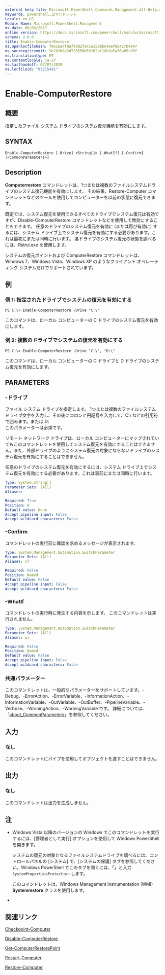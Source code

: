 ```yaml
---
external help file: Microsoft.PowerShell.Commands.Management.dll-Help.xml
keywords: powershell,コマンドレット
Locale: en-US
Module Name: Microsoft.PowerShell.Management
ms.date: 06/09/2017
online version: https://docs.microsoft.com/powershell/module/microsoft.powershell.management/enable-computerrestore?view=powershell-5.1&WT.mc_id=ps-gethelp
schema: 2.0.0
title: Enable-ComputerRestore
ms.openlocfilehash: f9616a7f9af4dd2fa45e150bb64eef65427b4947
ms.sourcegitcommit: 9b28fb9a3d72655bb63f62af18b3a5af6a05cd3f
ms.translationtype: MT
ms.contentlocale: ja-JP
ms.lasthandoff: 07/07/2020
ms.locfileid: "93215491"
---
```

# Enable-ComputerRestore

## 概要
指定したファイル システム ドライブのシステム復元機能を有効にします。

## SYNTAX

```
Enable-ComputerRestore [-Drive] <String[]> [-WhatIf] [-Confirm] [<CommonParameters>]
```

## Description
**Computerrestore** コマンドレットは、1つまたは複数のファイルシステムドライブのシステム復元機能を有効にします。
その結果、Restore-Computer コマンドレットなどのツールを使用してコンピューターを以前の状態に復元できます。

既定では、システム復元を使用できるすべてのドライブでシステム復元は有効ですが、Disable-ComputerRestore コマンドレットなどを使用して無効にすることもできます。
任意のドライブのシステム復元を有効に (または再び有効に) するには、システム ドライブ上でシステム復元を有効にする必要があります。これは最初にまたは同時に行います。
各ドライブのシステム復元の状態を調べるには、Rstrui.exe を使用します。

システムの復元ポイントおよび ComputerRestore コマンドレットは、Windows 7、Windows Vista、Windows XP のようなクライアント オペレーティング システムだけでサポートされています。

## 例

### 例 1: 指定されたドライブでシステムの復元を有効にする

```
PS C:\> Enable-ComputerRestore -Drive "C:\"
```

このコマンドは、ローカル コンピューターの C ドライブのシステム復元を有効にします。

### 例 2: 複数のドライブでシステムの復元を有効にする

```
PS C:\> Enable-ComputerRestore -Drive "C:\", "D:\"
```

このコマンドは、ローカル コンピューターの C ドライブと D ドライブのシステム復元を有効にします。

## PARAMETERS

### -ドライブ
ファイル システム ドライブを指定します。
1つまたは複数のファイルシステムドライブ文字を入力し、その後にコロンと円記号を入力して、C:\ などの引用符で囲みます。または D:\
このパラメーターは必須です。

リモート ネットワーク ドライブは、ローカル コンピューターにマップされていてもこのコマンドレットを使用してシステム復元を有効にすることはできません。また、外部ドライブのようにシステム復元の対象にならないドライブのシステム復元を有効にすることはできません。

任意のドライブのシステム復元を有効にするには、システム ドライブ上でシステム復元を有効にする必要があります。これは事前にまたは同時に行います。

```yaml
Type: System.String[]
Parameter Sets: (All)
Aliases:

Required: True
Position: 0
Default value: None
Accept pipeline input: False
Accept wildcard characters: False
```

### -Confirm
コマンドレットの実行前に確認を求めるメッセージが表示されます。

```yaml
Type: System.Management.Automation.SwitchParameter
Parameter Sets: (All)
Aliases: cf

Required: False
Position: Named
Default value: False
Accept pipeline input: False
Accept wildcard characters: False
```

### -WhatIf
コマンドレットの実行時に発生する内容を示します。
このコマンドレットは実行されません。

```yaml
Type: System.Management.Automation.SwitchParameter
Parameter Sets: (All)
Aliases: wi

Required: False
Position: Named
Default value: False
Accept pipeline input: False
Accept wildcard characters: False
```

### 共通パラメーター
このコマンドレットは、一般的なパラメーターをサポートしています。-Debug、-ErrorAction、-ErrorVariable、-InformationAction、-InformationVariable、-OutVariable、-OutBuffer、-PipelineVariable、-Verbose、-WarningAction、-WarningVariable です。 詳細については、「[about_CommonParameters](https://go.microsoft.com/fwlink/?LinkID=113216)」を参照してください。

## 入力

### なし
このコマンドレットにパイプを使用してオブジェクトを渡すことはできません。

## 出力

### なし
このコマンドレットは出力を生成しません。

## 注

* Windows Vista 以降のバージョンの Windows でこのコマンドレットを実行するには、[管理者として実行] オプションを使用して Windows PowerShell を開きます。

  システムの復元の対象となるファイルシステムドライブを調べるには、コントロールパネルの [システム] で、[システムの保護] タブを参照してください。Windows PowerShell でこのタブを開くには、「」と入力 `SystemPropertiesProtection` します。

  このコマンドレットは、Windows Management Instrumentation (WMI) **Systemrestore** クラスを使用します。

*

## 関連リンク

[Checkpoint-Computer](Checkpoint-Computer.md)

[Disable-ComputerRestore](Disable-ComputerRestore.md)

[Get-ComputerRestorePoint](Get-ComputerRestorePoint.md)

[Restart-Computer](Restart-Computer.md)

[Restore-Computer](Restore-Computer.md)
